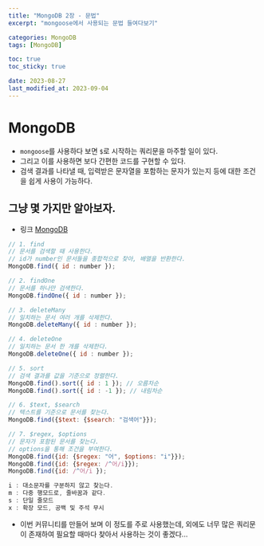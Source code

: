 ```yaml
---
title: "MongoDB 2장 - 문법"
excerpt: "mongoose에서 사용되는 문법 들여다보기"

categories: MongoDB
tags: [MongoDB]

toc: true
toc_sticky: true

date: 2023-08-27
last_modified_at: 2023-09-04
---
```


# MongoDB

- `mongoose`를 사용하다 보면 `$`로 시작하는 쿼리문을 마주할 일이 있다.
- 그리고 이를 사용하면 보다 간편한 코드를 구현할 수 있다.
- 검색 결과를 나타낼 때, 입력받은 문자열을 포함하는 문자가 있는지 등에 대한 조건을 쉽게 사용이 가능하다.

## 그냥 몇 가지만 알아보자.

- 링크
  [MongoDB](https://www.mongodb.com/docs/manual/reference/operator/query/regex/)

```js
// 1. find
// 문서를 검색할 때 사용한다.
// id가 number인 문서들을 종합적으로 찾아, 배열을 반환한다.
MongoDB.find({ id : number });

// 2. findOne
// 문서를 하나만 검색한다.
MongoDB.findOne({ id : number });

// 3. deleteMany
// 일치하는 문서 여러 개를 삭제한다.
MongoDB.deleteMany({ id : number });

// 4. deleteOne
// 일치하는 문서 한 개를 삭제한다.
MongoDB.deleteOne({ id : number });

// 5. sort
// 검색 결과를 값을 기준으로 정렬한다.
MongoDB.find().sort({ id : 1 }); // 오름차순
MongoDB.find().sort({ id : -1 }); // 내림차순

// 6. $text, $search
// 텍스트를 기준으로 문서를 찾는다.
MongoDB.find({$text: {$search: "검색어"}});

// 7. $regex, $options
// 문자가 포함된 문서를 찾는다.
// options을 통해 조건을 부여한다.
MongoDB.find({id: {$regex: "어", $options: "i"}});
MongoDB.find({id: {$regex: /^어/i}});
MongoDB.find({id: /^어/i });

i : 대소문자를 구분하지 않고 찾는다.
m : 다중 행모드로, 줄바꿈과 같다.
s : 단일 줄모드
x : 확장 모드, 공백 및 주석 무시
```

- 이번 커뮤니티를 만들어 보며 이 정도를 주로 사용했는데, 외에도 너무 많은 쿼리문이 존재하여 필요할 때마다 찾아서 사용하는 것이 좋겠다...
